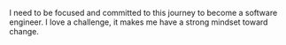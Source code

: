 I need to be focused and committed to this journey to become a software engineer.
I love a challenge, it makes me have a strong mindset toward change.
